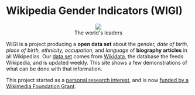 <!--
.. title: Wikipedia Gender Indicators
.. slug: index
.. date: 2015-06-09 15:37:45 UTC+05:30
.. tags:
.. category:
.. link:
.. description:
.. type: text
.. template: mainpage.tmpl
-->

# <strong>Wi</strong>kipedia <strong>G</strong>ender Indicators (<strong>WIGI</strong>)

<figure style="text-align:center">
<img src="https://cloud.githubusercontent.com/assets/1494283/10463045/bfbe87f4-71a7-11e5-9851-59778a9f9ee0.jpg"
     style="width:auto;"/>
<figcaption>
    The world's leaders
</figcaption>
</figure>

WIGI is a project producing a <strong>open data set</strong> about the
*gender, date of birth, place of birth, ethnicity, occupation*, and *language*
of **biography articles** in all Wikipedias. Our [data
set](http://wigi.wmflabs.org/snapshot_data/) comes from
[Wikidata](https://www.wikidata.org/wiki/Wikidata:Main_Page), the database the
feeds Wikipedia, and is updated weekly. This site shows a few demonstrations of
what can be done with that information.

This project started as a [personal research
interest](http://arxiv.org/abs/1502.03086), and is now [funded by a Wikimedia
Foundation
Grant](https://meta.wikimedia.org/wiki/Grants:IEG/WIGI:_Wikipedia_Gender_Index).
